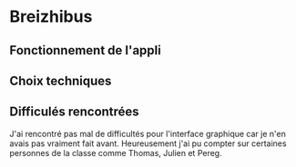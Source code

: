 # Breizhibus

## Fonctionnement de l'appli



## Choix techniques

## Difficulés rencontrées

J'ai rencontré pas mal de difficultés pour l'interface graphique car je n'en avais pas vraiment fait avant. Heureusement j'ai pu compter sur certaines personnes de la classe comme Thomas, Julien et Pereg.
